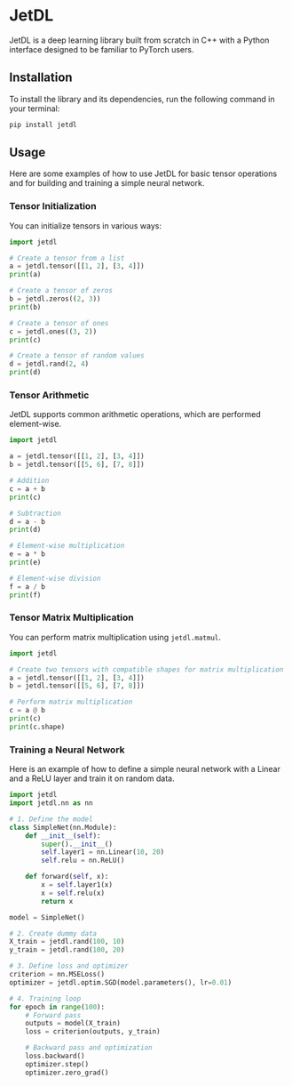 # JetDL

JetDL is a deep learning library built from scratch in C++ with a Python interface designed to be familiar to PyTorch users.

## Installation

To install the library and its dependencies, run the following command in your terminal:

```bash
pip install jetdl
```

## Usage

Here are some examples of how to use JetDL for basic tensor operations and for building and training a simple neural network.

### Tensor Initialization

You can initialize tensors in various ways:

```python
import jetdl

# Create a tensor from a list
a = jetdl.tensor([[1, 2], [3, 4]])
print(a)

# Create a tensor of zeros
b = jetdl.zeros((2, 3))
print(b)

# Create a tensor of ones
c = jetdl.ones((3, 2))
print(c)

# Create a tensor of random values
d = jetdl.rand(2, 4)
print(d)
```

### Tensor Arithmetic

JetDL supports common arithmetic operations, which are performed element-wise.

```python
import jetdl

a = jetdl.tensor([[1, 2], [3, 4]])
b = jetdl.tensor([[5, 6], [7, 8]])

# Addition
c = a + b
print(c)

# Subtraction
d = a - b
print(d)

# Element-wise multiplication
e = a * b
print(e)

# Element-wise division
f = a / b
print(f)
```

### Tensor Matrix Multiplication

You can perform matrix multiplication using `jetdl.matmul`.

```python
import jetdl

# Create two tensors with compatible shapes for matrix multiplication
a = jetdl.tensor([[1, 2], [3, 4]])
b = jetdl.tensor([[5, 6], [7, 8]])

# Perform matrix multiplication
c = a @ b 
print(c)
print(c.shape)
```

### Training a Neural Network

Here is an example of how to define a simple neural network with a Linear and a ReLU layer and train it on random data.

```python
import jetdl
import jetdl.nn as nn

# 1. Define the model
class SimpleNet(nn.Module):
    def __init__(self):
        super().__init__()
        self.layer1 = nn.Linear(10, 20)
        self.relu = nn.ReLU()

    def forward(self, x):
        x = self.layer1(x)
        x = self.relu(x)
        return x

model = SimpleNet()

# 2. Create dummy data
X_train = jetdl.rand(100, 10)
y_train = jetdl.rand(100, 20)

# 3. Define loss and optimizer
criterion = nn.MSELoss()
optimizer = jetdl.optim.SGD(model.parameters(), lr=0.01)

# 4. Training loop
for epoch in range(100):
    # Forward pass
    outputs = model(X_train)
    loss = criterion(outputs, y_train)

    # Backward pass and optimization
    loss.backward()
    optimizer.step()
    optimizer.zero_grad()

```
